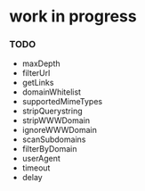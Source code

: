 # work in progress

### TODO

- maxDepth
- filterUrl
- getLinks
- domainWhitelist
- supportedMimeTypes
- stripQuerystring
- stripWWWDomain
- ignoreWWWDomain
- scanSubdomains
- filterByDomain
- userAgent
- timeout
- delay